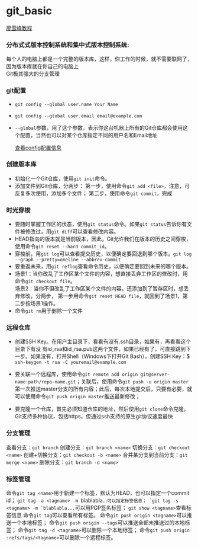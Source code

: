 
# git_basic

[廖雪峰教程](http://www.liaoxuefeng.com/wiki/0013739516305929606dd18361248578c67b8067c8c017b000)

### 分布式式版本控制系统和集中式版本控制系统:

  每个人的电脑上都是一个完整的版本库，这样，你工作的时候，就不需要联网了，因为版本库就在你自己的电脑上  
  Git极其强大的分支管理

### git配置  

* `git config --global user.name Your Name`
* `git config --global user.email email@example.com`   
* `--global`参数，用了这个参数，表示你这台机器上所有的Git仓库都会使用这个配置，当然也可以对某个仓库指定不同的用户名和Email地址

  [查看config配置信息](https://www.cnblogs.com/merray/p/6006411.html)

### 创建版本库

*  初始化一个Git仓库，使用`git init`命令。  
*  添加文件到Git仓库，分两步：
   第一步，使用命令`git add <file>`，注意，可反复多次使用，添加多个文件；
   第二步，使用命令`git commit`，完成


### 时光穿梭

*  要随时掌握工作区的状态，使用`git status`命令。如果`git status`告诉你有文件被修改过，用`git diff`可以查看修改内容。
*  HEAD指向的版本就是当前版本，因此，Git允许我们在版本的历史之间穿梭，使用命令`git reset --hard commit_id`。
*  穿梭前，用`git log`可以查看提交历史，以便确定要回退到哪个版本。`git log --graph --pretty=oneline --abbrev-commit`
*  要重返未来，用`git reflog`查看命令历史，以便确定要回到未来的哪个版本。
* 场景1：当你改乱了工作区某个文件的内容，想直接丢弃工作区的修改时，用命令`git checkout file`。  
  场景2：当你不但改乱了工作区某个文件的内容，还添加到了暂存区时，想丢弃修改，分两步，
    第一步用命令`git reset HEAD file`，就回到了场景1，第二步按场景1操作。
* 命令`git rm`用于删除一个文件

### 远程仓库

* 创建SSH Key。在用户主目录下，看看有没有.ssh目录，如果有，再看看这个目录下有没 有id_rsa和id_rsa.pub这两个文件，如果已经有了，可直接跳到下一步。如果没有，打开Shell（Windows下打开Git Bash），创建SSH Key：$ `ssh-keygen -t rsa -C youremail@example.com`

* 要关联一个远程库，使用命令`git remote add origin git@server-name:path/repo-name.git`；关联后，使用命令`git push -u origin master`第一次推送master分支的所有内容；此后，每次本地提交后，只要有必要，就可以使用命令`git push origin master`推送最新修改；

* 要克隆一个仓库，首先必须知道仓库的地址，然后使用`git clone`命令克隆。
 Git支持多种协议，包括https，但通过ssh支持的原生git协议速度最快

### 分支管理

查看分支：`git branch`
创建分支：`git branch <name>`
切换分支：`git checkout <name>`
创建+切换分支：`git checkout -b <name>`
合并某分支到当前分支：`git merge <name>`
删除分支：`git branch -d <name>`

### 标签管理

命令`git tag <name>`用于新建一个标签，默认为HEAD，也可以指定一个commit id；
`git tag -a <tagname> -m `blablabla...``可以指定标签信息；
`git tag -s <tagname> -m `blablabla...``可以用PGP签名标签；
`git show <tagname>`查看标签信息
命令`git tag`可以查看所有标签。
命令`git push origin <tagname>`可以推送一个本地标签；
命令`git push origin --tags`可以推送全部未推送过的本地标签；
命令`git tag -d <tagname>`可以删除一个本地标签；
命令`git push origin :refs/tags/<tagname>`可以删除一个远程标签。
